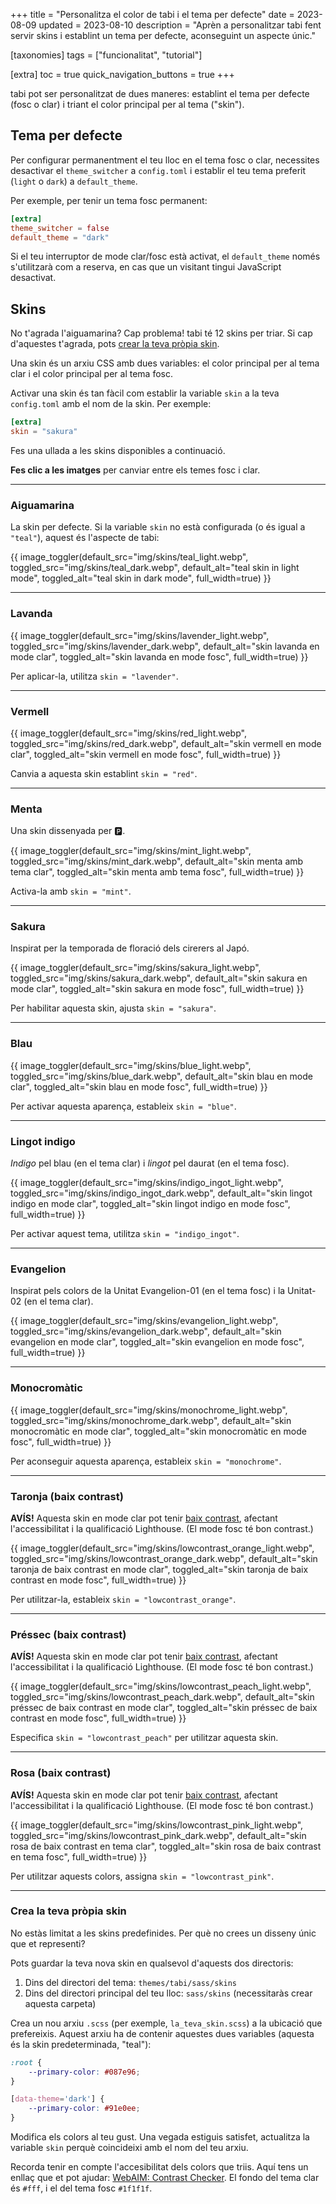 +++
title = "Personalitza el color de tabi i el tema per defecte"
date = 2023-08-09
updated = 2023-08-10
description = "Aprèn a personalitzar tabi fent servir skins i establint un tema per defecte, aconseguint un aspecte únic."

[taxonomies]
tags = ["funcionalitat", "tutorial"]

[extra]
toc = true
quick_navigation_buttons = true
+++

tabi pot ser personalitzat de dues maneres: establint el tema per defecte (fosc o clar) i triant el color principal per al tema ("skin").

## Tema per defecte

Per configurar permanentment el teu lloc en el tema fosc o clar, necessites desactivar el `theme_switcher` a `config.toml` i establir el teu tema preferit (`light` o `dark`) a `default_theme`.

Per exemple, per tenir un tema fosc permanent:

```toml
[extra]
theme_switcher = false
default_theme = "dark"
```

Si el teu interruptor de mode clar/fosc està activat, el `default_theme` només s'utilitzarà com a reserva, en cas que un visitant tingui JavaScript desactivat.

## Skins

No t'agrada l'aiguamarina? Cap problema! tabi té 12 skins per triar. Si cap d'aquestes t'agrada, pots [crear la teva pròpia skin](#crea-la-teva-propia-skin).

Una skin és un arxiu CSS amb dues variables: el color principal per al tema clar i el color principal per al tema fosc.

Activar una skin és tan fàcil com establir la variable `skin` a la teva `config.toml` amb el nom de la skin. Per exemple:

```toml
[extra]
skin = "sakura"
```

Fes una ullada a les skins disponibles a continuació.

**Fes clic a les imatges** per canviar entre els temes fosc i clar.

<hr>

### Aiguamarina

La skin per defecte. Si la variable `skin` no està configurada (o és igual a `"teal"`), aquest és l'aspecte de tabi:

{{ image_toggler(default_src="img/skins/teal_light.webp", toggled_src="img/skins/teal_dark.webp", default_alt="teal skin in light mode", toggled_alt="teal skin in dark mode", full_width=true) }}

<hr>

### Lavanda

{{ image_toggler(default_src="img/skins/lavender_light.webp", toggled_src="img/skins/lavender_dark.webp", default_alt="skin lavanda en mode clar", toggled_alt="skin lavanda en mode fosc", full_width=true) }}

Per aplicar-la, utilitza `skin = "lavender"`.

<hr>

### Vermell

{{ image_toggler(default_src="img/skins/red_light.webp", toggled_src="img/skins/red_dark.webp", default_alt="skin vermell en mode clar", toggled_alt="skin vermell en mode fosc", full_width=true) }}

Canvia a aquesta skin establint `skin = "red"`.

<hr>

### Menta

Una skin dissenyada per 🅿️.

{{ image_toggler(default_src="img/skins/mint_light.webp", toggled_src="img/skins/mint_dark.webp", default_alt="skin menta amb tema clar", toggled_alt="skin menta amb tema fosc", full_width=true) }}

Activa-la amb `skin = "mint"`.

<hr>

### Sakura

Inspirat per la temporada de floració dels cirerers al Japó.

{{ image_toggler(default_src="img/skins/sakura_light.webp", toggled_src="img/skins/sakura_dark.webp", default_alt="skin sakura en mode clar", toggled_alt="skin sakura en mode fosc", full_width=true) }}

Per habilitar aquesta skin, ajusta `skin = "sakura"`.

<hr>

### Blau

{{ image_toggler(default_src="img/skins/blue_light.webp", toggled_src="img/skins/blue_dark.webp", default_alt="skin blau en mode clar", toggled_alt="skin blau en mode fosc", full_width=true) }}

Per activar aquesta aparença, estableix `skin = "blue"`.

<hr>

### Lingot indigo

*Indigo* pel blau (en el tema clar) i *lingot* pel daurat (en el tema fosc).

{{ image_toggler(default_src="img/skins/indigo_ingot_light.webp", toggled_src="img/skins/indigo_ingot_dark.webp", default_alt="skin lingot indigo en mode clar", toggled_alt="skin lingot indigo en mode fosc", full_width=true) }}

Per activar aquest tema, utilitza `skin = "indigo_ingot"`.

<hr>

### Evangelion

Inspirat pels colors de la Unitat Evangelion-01 (en el tema fosc) i la Unitat-02 (en el tema clar).

{{ image_toggler(default_src="img/skins/evangelion_light.webp", toggled_src="img/skins/evangelion_dark.webp", default_alt="skin evangelion en mode clar", toggled_alt="skin evangelion en mode fosc", full_width=true) }}

<hr>

### Monocromàtic

{{ image_toggler(default_src="img/skins/monochrome_light.webp", toggled_src="img/skins/monochrome_dark.webp", default_alt="skin monocromàtic en mode clar", toggled_alt="skin monocromàtic en mode fosc", full_width=true) }}

Per aconseguir aquesta aparença, estableix `skin = "monochrome"`.

<hr>

### Taronja (baix contrast)

**AVÍS!** Aquesta skin en mode clar pot tenir [baix contrast](https://www.w3.org/WAI/WCAG21/Understanding/contrast-minimum.html), afectant l'accessibilitat i la qualificació Lighthouse. (El mode fosc té bon contrast.)

{{ image_toggler(default_src="img/skins/lowcontrast_orange_light.webp", toggled_src="img/skins/lowcontrast_orange_dark.webp", default_alt="skin taronja de baix contrast en mode clar", toggled_alt="skin taronja de baix contrast en mode fosc", full_width=true) }}

Per utilitzar-la, estableix `skin = "lowcontrast_orange"`.

<hr>

### Préssec (baix contrast)

**AVÍS!** Aquesta skin en mode clar pot tenir [baix contrast](https://www.w3.org/WAI/WCAG21/Understanding/contrast-minimum.html), afectant l'accessibilitat i la qualificació Lighthouse. (El mode fosc té bon contrast.)

{{ image_toggler(default_src="img/skins/lowcontrast_peach_light.webp", toggled_src="img/skins/lowcontrast_peach_dark.webp", default_alt="skin préssec de baix contrast en mode clar", toggled_alt="skin préssec de baix contrast en mode fosc", full_width=true) }}

Especifica `skin = "lowcontrast_peach"` per utilitzar aquesta skin.

<hr>

### Rosa (baix contrast)

**AVÍS!** Aquesta skin en mode clar pot tenir [baix contrast](https://www.w3.org/WAI/WCAG21/Understanding/contrast-minimum.html), afectant l'accessibilitat i la qualificació Lighthouse. (El mode fosc té bon contrast.)

{{ image_toggler(default_src="img/skins/lowcontrast_pink_light.webp", toggled_src="img/skins/lowcontrast_pink_dark.webp", default_alt="skin rosa de baix contrast en tema clar", toggled_alt="skin rosa de baix contrast en tema fosc", full_width=true) }}

Per utilitzar aquests colors, assigna `skin = "lowcontrast_pink"`.

<hr>

### Crea la teva pròpia skin

No estàs limitat a les skins predefinides. Per què no crees un disseny únic que et representi?

Pots guardar la teva nova skin en qualsevol d'aquests dos directoris:
1. Dins del directori del tema: `themes/tabi/sass/skins`
2. Dins del directori principal del teu lloc: `sass/skins` (necessitaràs crear aquesta carpeta)

Crea un nou arxiu `.scss` (per exemple, `la_teva_skin.scss`) a la ubicació que prefereixis. Aquest arxiu ha de contenir aquestes dues variables (aquesta és la skin predeterminada, "teal"):

```scss
:root {
    --primary-color: #087e96;
}

[data-theme='dark'] {
    --primary-color: #91e0ee;
}
```

Modifica els colors al teu gust. Una vegada estiguis satisfet, actualitza la variable `skin` perquè coincideixi amb el nom del teu arxiu.

Recorda tenir en compte l'accesibilitat dels colors que triis. Aquí tens un enllaç que et pot ajudar: [WebAIM: Contrast Checker](https://webaim.org/resources/contrastchecker/). El fondo del tema clar és `#fff`, i el del tema fosc `#1f1f1f`.
